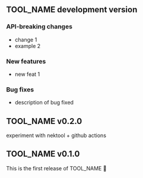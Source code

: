 ## TOOL_NAME development version

### API-breaking changes

- change 1
- example 2

### New features

- new feat 1

### Bug fixes

- description of bug fixed

## TOOL_NAME v0.2.0

experiment with nektool + github actions

## TOOL_NAME v0.1.0

This is the first release of TOOL_NAME 🎉
